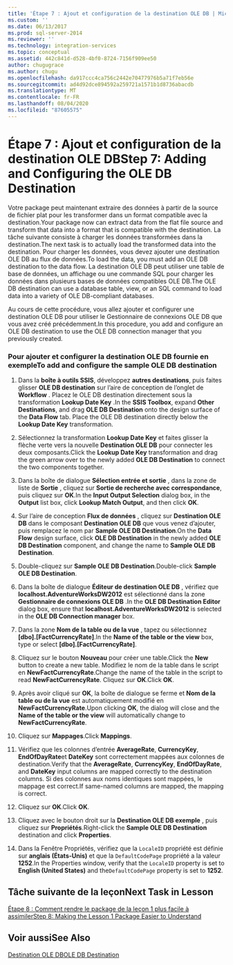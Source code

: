 ```yaml
---
title: 'Étape 7 : Ajout et configuration de la destination OLE DB | Microsoft Docs'
ms.custom: ''
ms.date: 06/13/2017
ms.prod: sql-server-2014
ms.reviewer: ''
ms.technology: integration-services
ms.topic: conceptual
ms.assetid: 442c841d-d528-4bf0-8724-7156f909ee50
author: chugugrace
ms.author: chugu
ms.openlocfilehash: da917ccc4ca756c2442e70477976b5a71f7eb56e
ms.sourcegitcommit: ad4d92dce894592a259721a1571b1d8736abacdb
ms.translationtype: MT
ms.contentlocale: fr-FR
ms.lasthandoff: 08/04/2020
ms.locfileid: "87605575"
---
```

# <a name="step-7-adding-and-configuring-the-ole-db-destination"></a><span data-ttu-id="717c6-102">Étape 7 : Ajout et configuration de la destination OLE DB</span><span class="sxs-lookup"><span data-stu-id="717c6-102">Step 7: Adding and Configuring the OLE DB Destination</span></span>
  <span data-ttu-id="717c6-103">Votre package peut maintenant extraire des données à partir de la source de fichier plat pour les transformer dans un format compatible avec la destination.</span><span class="sxs-lookup"><span data-stu-id="717c6-103">Your package now can extract data from the flat file source and transform that data into a format that is compatible with the destination.</span></span> <span data-ttu-id="717c6-104">La tâche suivante consiste à charger les données transformées dans la destination.</span><span class="sxs-lookup"><span data-stu-id="717c6-104">The next task is to actually load the transformed data into the destination.</span></span> <span data-ttu-id="717c6-105">Pour charger les données, vous devez ajouter une destination OLE DB au flux de données.</span><span class="sxs-lookup"><span data-stu-id="717c6-105">To load the data, you must add an OLE DB destination to the data flow.</span></span> <span data-ttu-id="717c6-106">La destination OLE DB peut utiliser une table de base de données, un affichage ou une commande SQL pour charger les données dans plusieurs bases de données compatibles OLE DB.</span><span class="sxs-lookup"><span data-stu-id="717c6-106">The OLE DB destination can use a database table, view, or an SQL command to load data into a variety of OLE DB-compliant databases.</span></span>  
  
 <span data-ttu-id="717c6-107">Au cours de cette procédure, vous allez ajouter et configurer une destination OLE DB pour utiliser le Gestionnaire de connexions OLE DB que vous avez créé précédemment.</span><span class="sxs-lookup"><span data-stu-id="717c6-107">In this procedure, you add and configure an OLE DB destination to use the OLE DB connection manager that you previously created.</span></span>  
  
### <a name="to-add-and-configure-the-sample-ole-db-destination"></a><span data-ttu-id="717c6-108">Pour ajouter et configurer la destination OLE DB fournie en exemple</span><span class="sxs-lookup"><span data-stu-id="717c6-108">To add and configure the sample OLE DB destination</span></span>  
  
1.  <span data-ttu-id="717c6-109">Dans la **boîte à outils SSIS**, développez **autres destinations**, puis faites glisser **OLE DB destination** sur l’aire de conception de l’onglet de **Workflow** . Placez le OLE DB destination directement sous la transformation **Lookup Date Key** .</span><span class="sxs-lookup"><span data-stu-id="717c6-109">In the **SSIS Toolbox**, expand **Other Destinations**, and drag **OLE DB Destination** onto the design surface of the **Data Flow** tab. Place the OLE DB destination directly below the **Lookup Date Key** transformation.</span></span>  
  
2.  <span data-ttu-id="717c6-110">Sélectionnez la transformation **Lookup Date Key** et faites glisser la flèche verte vers la nouvelle **Destination OLE DB** pour connecter les deux composants.</span><span class="sxs-lookup"><span data-stu-id="717c6-110">Click the **Lookup Date Key** transformation and drag the green arrow over to the newly added **OLE DB Destination** to connect the two components together.</span></span>  
  
3.  <span data-ttu-id="717c6-111">Dans la boîte de dialogue **Sélection entrée et sortie** , dans la zone de liste de **Sortie** , cliquez sur **Sortie de recherche avec correspondance**, puis cliquez sur **OK**.</span><span class="sxs-lookup"><span data-stu-id="717c6-111">In the **Input Output Selection** dialog box, in the **Output** list box, click **Lookup Match Output**, and then click **OK**.</span></span>  
  
4.  <span data-ttu-id="717c6-112">Sur l’aire de conception **Flux de données** , cliquez sur **Destination OLE DB** dans le composant **Destination OLE DB** que vous venez d’ajouter, puis remplacez le nom par **Sample OLE DB Destination**.</span><span class="sxs-lookup"><span data-stu-id="717c6-112">On the **Data Flow** design surface, click **OLE DB Destination** in the newly added **OLE DB Destination** component, and change the name to **Sample OLE DB Destination**.</span></span>  
  
5.  <span data-ttu-id="717c6-113">Double-cliquez sur **Sample OLE DB Destination**.</span><span class="sxs-lookup"><span data-stu-id="717c6-113">Double-click **Sample OLE DB Destination**.</span></span>  
  
6.  <span data-ttu-id="717c6-114">Dans la boîte de dialogue **Éditeur de destination OLE DB** , vérifiez que **localhost.AdventureWorksDW2012** est sélectionné dans la zone **Gestionnaire de connexions OLE DB** .</span><span class="sxs-lookup"><span data-stu-id="717c6-114">In the **OLE DB Destination Editor** dialog box, ensure that **localhost.AdventureWorksDW2012** is selected in the **OLE DB Connection manager** box.</span></span>  
  
7.  <span data-ttu-id="717c6-115">Dans la zone **Nom de la table ou de la vue** , tapez ou sélectionnez **[dbo].[FactCurrencyRate]**.</span><span class="sxs-lookup"><span data-stu-id="717c6-115">In the **Name of the table or the view** box, type or select **[dbo].[FactCurrencyRate]**.</span></span>  
  
8.  <span data-ttu-id="717c6-116">Cliquez sur le bouton **Nouveau** pour créer une table.</span><span class="sxs-lookup"><span data-stu-id="717c6-116">Click the **New** button to create a new table.</span></span>  <span data-ttu-id="717c6-117">Modifiez le nom de la table dans le script en **NewFactCurrencyRate**.</span><span class="sxs-lookup"><span data-stu-id="717c6-117">Change the name of the table in the script to read **NewFactCurrencyRate**.</span></span>  <span data-ttu-id="717c6-118">Cliquez sur **OK**.</span><span class="sxs-lookup"><span data-stu-id="717c6-118">Click **OK**.</span></span>  
  
9. <span data-ttu-id="717c6-119">Après avoir cliqué sur **OK**, la boîte de dialogue se ferme et **Nom de la table ou de la vue** est automatiquement modifié en **NewFactCurrencyRate**.</span><span class="sxs-lookup"><span data-stu-id="717c6-119">Upon clicking **OK**, the dialog will close and the **Name of the table or the view** will automatically change to **NewFactCurrencyRate**.</span></span>  
  
10. <span data-ttu-id="717c6-120">Cliquez sur **Mappages**.</span><span class="sxs-lookup"><span data-stu-id="717c6-120">Click **Mappings**.</span></span>  
  
11. <span data-ttu-id="717c6-121">Vérifiez que les colonnes d’entrée **AverageRate**, **CurrencyKey**, **EndOfDayRate**et **DateKey** sont correctement mappées aux colonnes de destination.</span><span class="sxs-lookup"><span data-stu-id="717c6-121">Verify that the **AverageRate**, **CurrencyKey**, **EndOfDayRate**, and **DateKey** input columns are mapped correctly to the destination columns.</span></span> <span data-ttu-id="717c6-122">Si des colonnes aux noms identiques sont mappées, le mappage est correct.</span><span class="sxs-lookup"><span data-stu-id="717c6-122">If same-named columns are mapped, the mapping is correct.</span></span>  
  
12. <span data-ttu-id="717c6-123">Cliquez sur **OK**.</span><span class="sxs-lookup"><span data-stu-id="717c6-123">Click **OK**.</span></span>  
  
13. <span data-ttu-id="717c6-124">Cliquez avec le bouton droit sur la **Destination OLE DB exemple** , puis cliquez sur **Propriétés**.</span><span class="sxs-lookup"><span data-stu-id="717c6-124">Right-click the **Sample OLE DB Destination** destination and click **Properties**.</span></span>  
  
14. <span data-ttu-id="717c6-125">Dans la Fenêtre Propriétés, vérifiez que la `LocaleID` propriété est définie sur **anglais (États-Unis)** et que la `DefaultCodePage` propriété a la valeur **1252**.</span><span class="sxs-lookup"><span data-stu-id="717c6-125">In the Properties window, verify that the `LocaleID` property is set to **English (United States)** and the`DefaultCodePage` property is set to **1252**.</span></span>  
  
## <a name="next-task-in-lesson"></a><span data-ttu-id="717c6-126">Tâche suivante de la leçon</span><span class="sxs-lookup"><span data-stu-id="717c6-126">Next Task in Lesson</span></span>  
 [<span data-ttu-id="717c6-127">Étape 8 : Comment rendre le package de la leçon 1 plus facile à assimiler</span><span class="sxs-lookup"><span data-stu-id="717c6-127">Step 8: Making the Lesson 1 Package Easier to Understand</span></span>](lesson-1-8-making-the-lesson-1-package-easier-to-understand.md)  
  
## <a name="see-also"></a><span data-ttu-id="717c6-128">Voir aussi</span><span class="sxs-lookup"><span data-stu-id="717c6-128">See Also</span></span>  
 [<span data-ttu-id="717c6-129">Destination OLE DB</span><span class="sxs-lookup"><span data-stu-id="717c6-129">OLE DB Destination</span></span>](data-flow/ole-db-destination.md)  
  
  
